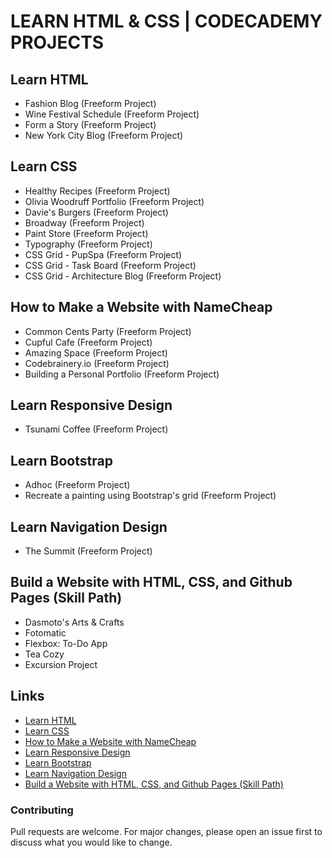 # LEARN HTML & CSS | CODECADEMY PROJECTS

## Learn HTML
- Fashion Blog (Freeform Project)
- Wine Festival Schedule (Freeform Project)
- Form a Story (Freeform Project)
- New York City Blog (Freeform Project)

## Learn CSS
- Healthy Recipes (Freeform Project)
- Olivia Woodruff Portfolio (Freeform Project)
- Davie's Burgers (Freeform Project)
- Broadway (Freeform Project)
- Paint Store (Freeform Project)
- Typography (Freeform Project)
- CSS Grid - PupSpa (Freeform Project)
- CSS Grid - Task Board (Freeform Project)
- CSS Grid - Architecture Blog (Freeform Project)

## How to Make a Website with NameCheap
- Common Cents Party (Freeform Project)
- Cupful Cafe (Freeform Project)
- Amazing Space (Freeform Project)
- Codebrainery.io (Freeform Project)
- Building a Personal Portfolio (Freeform Project)

## Learn Responsive Design
- Tsunami Coffee (Freeform Project)

## Learn Bootstrap
- Adhoc (Freeform Project)
- Recreate a painting using Bootstrap's grid (Freeform Project)

## Learn Navigation Design
- The Summit (Freeform Project)

## Build a Website with HTML, CSS, and Github Pages (Skill Path)
- Dasmoto's Arts & Crafts
- Fotomatic
- Flexbox: To-Do App
- Tea Cozy
- Excursion Project

## Links
- [Learn HTML](https://www.codecademy.com/learn/learn-html)
- [Learn CSS](https://www.codecademy.com/learn/learn-css)
- [How to Make a Website with NameCheap](https://www.codecademy.com/learn/make-a-website)
- [Learn Responsive Design](https://www.codecademy.com/learn/learn-responsive-design)
- [Learn Bootstrap](https://www.codecademy.com/learn/learn-bootstrap)
- [Learn Navigation Design](https://www.codecademy.com/learn/learn-navigation-design)
- [Build a Website with HTML, CSS, and Github Pages (Skill Path)](https://www.codecademy.com/learn/paths/learn-how-to-build-websites)

### Contributing
Pull requests are welcome. For major changes, please open an issue first to discuss what you would like to change.
